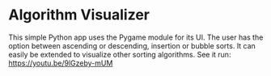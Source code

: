 # Algorithm Visualizer
This simple Python app uses the Pygame module for its UI. The user has the option between ascending or descending, insertion or bubble sorts. It can easily be extended to visualize other sorting algorithms.  See it run: https://youtu.be/9lGzeby-mUM
